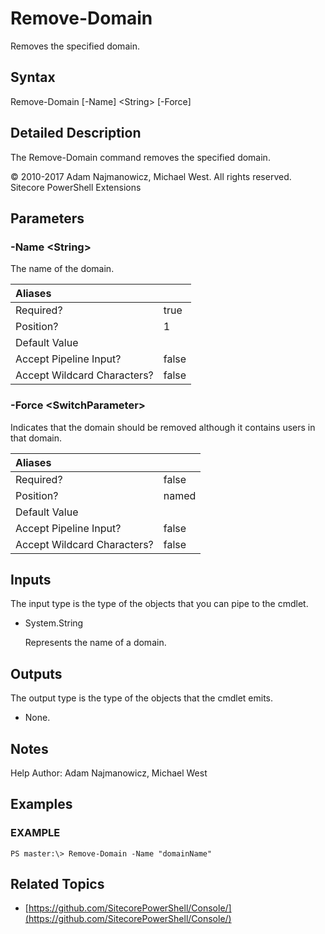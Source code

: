# Remove-Domain

Removes the specified domain.

## Syntax

Remove-Domain \[-Name\] &lt;String&gt; \[-Force\]

## Detailed Description

The Remove-Domain command removes the specified domain.

© 2010-2017 Adam Najmanowicz, Michael West. All rights reserved. Sitecore PowerShell Extensions

## Parameters

### -Name  &lt;String&gt;

The name of the domain.

| Aliases |  |
| :--- | :--- |
| Required? | true |
| Position? | 1 |
| Default Value |  |
| Accept Pipeline Input? | false |
| Accept Wildcard Characters? | false |

### -Force  &lt;SwitchParameter&gt;

Indicates that the domain should be removed although it contains users in that domain.

| Aliases |  |
| :--- | :--- |
| Required? | false |
| Position? | named |
| Default Value |  |
| Accept Pipeline Input? | false |
| Accept Wildcard Characters? | false |

## Inputs

The input type is the type of the objects that you can pipe to the cmdlet.

* System.String

  Represents the name of a domain.

## Outputs

The output type is the type of the objects that the cmdlet emits.

* None. 

## Notes

Help Author: Adam Najmanowicz, Michael West

## Examples

### EXAMPLE

```text
PS master:\> Remove-Domain -Name "domainName"
```

## Related Topics

* [https://github.com/SitecorePowerShell/Console/](https://github.com/SitecorePowerShell/Console/) 

